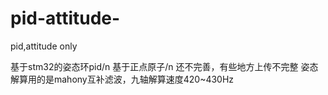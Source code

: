 # pid-attitude-
pid,attitude only

基于stm32的姿态环pid/n
基于正点原子/n
还不完善，有些地方上传不完整
姿态解算用的是mahony互补滤波，九轴解算速度420~430Hz
